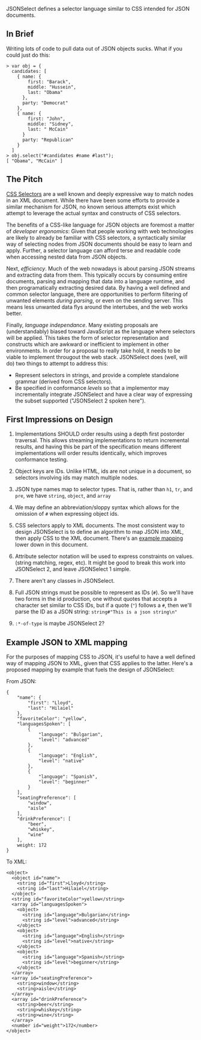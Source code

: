JSONSelect defines a selector language similar to CSS intended for 
JSON documents.

## In Brief

Writing lots of code to pull data out of JSON objects sucks.  What if you
could just do this:

    > var obj = {
      candidates: [
        { name: {
            first: "Barack",
            middle: "Hussein",
            last: "Obama"
          },
          party: "Democrat"
        },
        { name: {
            first: "John",
            middle: "Sidney",
            last: " McCain"
          }
          party: "Republican"
        }
      ]
    > obj.select("#candidates #name #last");
    [ "Obama", "McCain" ]

## The Pitch

[CSS Selectors](http://www.w3.org/TR/css3-selectors/) are a well known
and deeply expressive way to match nodes in an XML document.  While there
have been some efforts to provide a similar mechanism for JSON, no known
serious attempts exist which attempt to leverage the actual syntax and
constructs of CSS selectors.

The benefits of a CSS-like language for JSON objects are foremost a matter
of *developer ergonomics*: Given that people working with web
technologies are likely to already be familiar with CSS selectors, a
syntactically similar way of selecting nodes from JSON documents should
be easy to learn and apply.  Further, a selector language can afford 
terse and readable code when accessing nested data from JSON objects.

Next, *efficiency*.  Much of the web nowadays is about parsing JSON
streams and extracting data from them.  This typically occurs by
consuming entire documents, parsing and mapping that data into a
language runtime, and then programatically extracting desired data.
By having a well defined and common selector language, there are
opportunities to perform filtering of unwanted elements *during
parsing*, or even on the sending server.  This means less unwanted data
flys around the intertubes, and the web works better.

Finally, *language independance*.  Many existing proposals are
(understandably) biased toward JavaScript as the language where
selectors will be applied.  This takes the form of selector
representation and constructs which are awkward or inefficient to
implement in other environments.  In order for a proposal to really
take hold, it needs to be viable to implement througout the web stack.
JSONSelect does (well, will do) two things to attempt to address this:

  * Represent selectors in strings, and provide a complete standalone
    grammar (derived from CSS selectors).
  * Be specified in conformance *levels* so that a implementor may
    incrementally integrate JSONSelect and have a clear way of expressing
    the subset supported ("JSONSelect 2 spoken here").

## First Impressions on Design

1. Implementations SHOULD order results using a depth first postorder
   traversal.  This allows streaming implementations to return
   incremental results, and having this be part of the specification
   means different implementations will order results identically, which
   improves conformance testing.

2. Object keys are IDs.  Unlike HTML, ids are not unique in a document, so
   selectors involving ids may match multiple nodes.
   
3. JSON type names map to selector types.  That is, rather than `h1`,
   `tr`, and `pre`, we have `string`, `object`, and `array`

4. We may define an abbreviation/sloppy syntax which allows for the
   omission of `#` when expressing object ids.
   
5. CSS selectors apply to XML documents.  The most consistent way to
   design JSONSelect is to define an algorithm to map JSON into XML,
   then apply CSS to the XML document.  There's an [example mapping](#mapping)
   lower down in this document.

6. Attribute selector notation will be used to express constraints on
   values.  (string matching, regex, etc).  It might be good to break this
   work into JSONSelect 2, and leave JSONSelect 1 simple.

7. There aren't any classes in JSONSelect.

8. Full JSON strings must be possible to represent as IDs (`#`).  So we'll
   have two forms in the id production, one without quotes that accepts a
   character set similar to CSS IDs, but if a quote (`"`) follows a `#`,
   then we'll parse the ID as a JSON string: `string#"This is a json string\n"`
    
9. `:*-of-type` is maybe JSONSelect 2?

## Example JSON to XML mapping <a name="mapping"></a>

For the purposes of mapping CSS to JSON, it's useful to have a well defined
way of mapping JSON to XML, given that CSS applies to the latter.  Here's
a proposed mapping by example that fuels the design of JSONSelect:

From JSON:

    {
        "name": {
            "first": "Lloyd",
            "last": "Hilaiel"
        },
        "favoriteColor": "yellow",
        "languagesSpoken": [
            {
                "language": "Bulgarian",
                "level": "advanced"
            },
            {
                "language": "English",
                "level": "native"
            },
            {
                "language": "Spanish",
                "level": "beginner"
            }
        ],
        "seatingPreference": [
            "window",
            "aisle"
        ],
        "drinkPreference": [
            "beer",
            "whiskey",
            "wine"
        ],
        weight: 172
    }
   
To XML: 
   
    <object>
      <object id="name">
        <string id="first">Lloyd</string>
        <string id="last">Hilaiel</string>
      </object>
      <string id="favoriteColor">yellow</string>
      <array id="languagesSpoken">
        <object>
          <string id="language">Bulgarian</string>
          <string id="level">advanced</string>
        </object>
        <object>
          <string id="language">English</string>
          <string id="level">native</string>
        </object>
        <object>
          <string id="language">Spanish</string>
          <string id="level">beginner</string>
        </object>
      </array>
      <array id="seatingPreference">
        <string>window</string>
        <string>aisle</string>
      </array>
      <array id="drinkPreference">
        <string>beer</string>
        <string>whiskey</string>
        <string>wine</string>
      </array>
      <number id="weight">172</number>
    </object>
